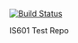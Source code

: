 [![Build Status](https://travis-ci.org/MattToegel/IS601.svg?branch=master)](https://travis-ci.org/MattToegel/IS601)

IS601 Test Repo

